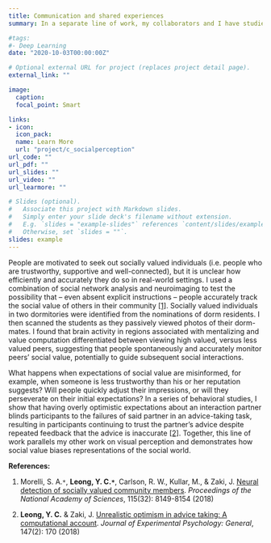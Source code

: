 ```yaml
---
title: Communication and shared experiences
summary: In a separate line of work, my collaborators and I have studied the neural bases of communication. Using fMRI and naturalistic stimuli, we show that experiencing, recalling and listening to a verbal description of an event elicited shared patterns of neural activity across individuals. Furthermore, the fidelity of this neural pattern correlated with memory performance and comprehension. These results suggest that communication is associated with the construction of shared neural representations.

#tags:
#- Deep Learning
date: "2020-10-03T00:00:00Z"

# Optional external URL for project (replaces project detail page).
external_link: ""

image:
  caption: 
  focal_point: Smart

links:
- icon:
  icon_pack: 
  name: Learn More
  url: "project/c_socialperception"
url_code: ""
url_pdf: ""
url_slides: ""
url_video: ""
url_learmore: ""

# Slides (optional).
#   Associate this project with Markdown slides.
#   Simply enter your slide deck's filename without extension.
#   E.g. `slides = "example-slides"` references `content/slides/example-slides.md`.
#   Otherwise, set `slides = ""`.
slides: example
---
```


People are motivated to seek out socially valued individuals (i.e. people who are trustworthy, supportive and well-connected), but it is unclear how efficiently and accurately they do so in real-world settings. I used a combination of social network analysis and neuroimaging to test the possibility that – even absent explicit instructions – people accurately track the social value of others in their community <a href="https://www.pnas.org/content/115/32/8149" target="_blank">[1]</a>. Socially valued individuals in two dormitories were identified from the nominations of dorm residents. I then scanned the students as they passively viewed photos of their dorm-mates. I found that brain activity in regions associated with mentalizing and value computation differentiated between viewing high valued, versus less valued peers, suggesting that people spontaneously and accurately monitor peers’ social value, potentially to guide subsequent social interactions.  

What happens when expectations of social value are misinformed, for example, when someone is less trustworthy than his or her reputation suggests? Will people quickly adjust their impressions, or will they perseverate on their initial expectations? In a series of behavioral studies, I show that having overly optimistic expectations about an interaction partner blinds participants to the failures of said partner in an advice-taking task, resulting in participants continuing to trust the partner’s advice despite repeated feedback that the advice is inaccurate  <a href="https://psycnet.apa.org/record/2017-52070-001" target="_blank">[2]</a>. Together, this line of work parallels my other work on visual perception and demonstrates how social value biases representations of the social world. 

**References:**   
1. Morelli, S. A.`*`, **Leong, Y. C.`*`**, Carlson, R. W., Kullar, M., & Zaki, J. <a href="https://www.pnas.org/content/115/32/8149" target="_blank">Neural detection of socially valued community members</a>. *Proceedings of the National Academy of Sciences*, 115(32): 8149-8154 (2018)  

2. **Leong, Y. C.** & Zaki, J. <a href="https://psycnet.apa.org/record/2017-52070-001" target="_blank">Unrealistic optimism in advice taking: A computational account</a>. *Journal of Experimental Psychology: General*, 147(2): 170 (2018)
